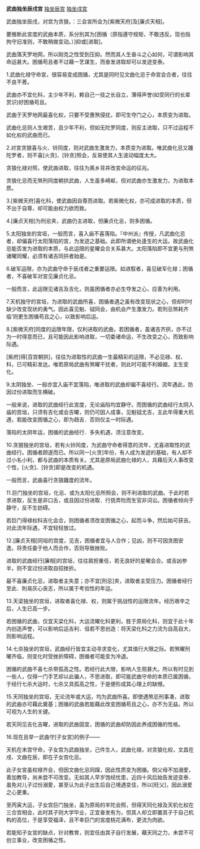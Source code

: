**武曲独坐辰戌宫**
[独坐辰宫](./武曲独坐辰宫.png)
[独坐戌宫](./武曲独坐戌宫.png)

武曲独坐辰戌，对宫为贪狼。：三会宮所会为[紫微天府]及[廉贞天相]。

要推断此宮度的武曲本质，系分別其为[困循（原指遵守规矩，不敢违反。现也指拘守旧准则，不敢稍做变动。）]抑或[进取]。

武曲落天罗地网，所以刚克之性受到压抑。然而其人生奋斗之心如何，可谓影响其命运甚大。困循苟且者不过藉一艺谋生，而奋发进取却可以发迹变泰。

1.武曲化禄守命宮，很容易变成困循，尤其是同时见文曲化忌于命宮会合者，往往不良不莠。

武曲亦不宜化科，主少年不利，赖自己一技之长自立，薄得声誉(如受同行的长辈赏识)好困循苟且。

武曲于天罗地网最喜化权，只要不受惠煞侵扰，即可生夺门之心，本质变为进取。

武曲化忌则人生艰苦，且少年不利，但如无陀罗同度，则反主进取，只不过运程不如化权的武曲而已。

2.对宮贪狼喜与火、铃同度，则对武曲生激发力，本质变为进取。唯武曲化忌又躔陀罗者，则不喜[火贪]、[铃贪]照会，反易使其人生波动幅度太大。

贪狼化禄对照，使武曲进取，往往为离乡背井改变命运的征兆。

贪狼化忌而无煞刑同度朝拱武曲，人生虽多崎岖，但对武曲亦生激发力，为进取本质。

3.[紫微天府]喜化科，使武曲因自尊而进取。若紫微化权，亦可成进取的本质，但不出于自尊，却可能由权力欲而致。

4.[廉贞天相]为刑忌夹，武曲仍主进取，但廉贞化忌，则多困循。

5.太阳独坐的宮垣，一般而言，喜入庙不喜落陷。『中州派』传授，凡武曲化忌者，却偏喜行太阳落陷的宮，为发迹之基础。此即所谓绝处逢生的大运。故武曲化忌能否发为进取的本质，与此运限的星曜会合关系甚大。太阳落陷即不宜更与刑煞诸曜同耀，必须有诸吉同拱者始是。

6.破军运限，亦为武曲守命于辰戌者之重要运限。如进馭者，喜见破军化禄；困循者，不喜破军对宮见廉贞化忌。

一般而言，此运限见诸吉及吉化，则虽困循者亦必生夺发之心，应善为利用。

7.天机独守的宮垣，为进取的武曲所喜，困循者遇之虽有改变现状之心，但却时吋缺少改变现状的勇气。因此喜见魁、钺同会，由机会产生激发力。若刑忌煞耗齐临’则更生困循苟且之心，以致影响后运。

8.[紫微天府]同度的运限年限，仅利进取的武曲，若困循者，虽诸吉齐拱，亦不过为一时得意而已，且可能因此影响进取，一切委诸命运，不生改变之心，而致影响际遇。

[紫府]得[百宫朝拱]，往往为进取性的武曲一生最精彩的运限，不必见禄、权、科，已可精彩发达。唯若原局武曲有煞曜干扰者，则此时可能不利婚姻，主生变化。

9.太阴独坐、一般亦宜入庙不宜落陷，唯进取的武曲却偏不喜经行。流年遇此，防因过份进取而生横破。

一般来说，进取的武曲经行此宮度，无论庙陷均宜静守。而困循的武曲经行太阴入庙的宫垣，只须有吉化或会吉曜，则仍可因人成事，见魁钺尤吉，主此年得重大机遇，若能改变困循之心，即为趋吉．否则仅主一时际遇。

落陷的太阴年运，困循的武曲经行．多失机遇，须注意改变。

10.贪狼独坐的宫垣，若有火铃同度，为武曲守命者得意的流年，尤喜进取性的武曲经行。困循者顾遂而已。所以同一[火贪]年份，有人成为发迹的基础，有人却不过小名小利，都与武曲的本质有关。尤其是原局武曲化禄的人，具藉后天人事改变个性，[火贪]、[铃贪]即是改变的机遇。

一般而言，武曲喜行贪狼躔度的流年。

11.巨门独坐的宫垣，化忌、或为太阳化忌所照会，则不利进取的武曲。于此时若求进取，反生是非口舌，或且因过份进取．行侥弄险而生官非词讼。困循者倾向于静守，反不生妨碍。

若巨门得禄权科吉化会合，则困循者须改变困循之心，起而斗争，然后始可获吉。对此流年际遇，不宜轻轻放过。

12.[廉贞天相]同垣的宫度，见吉，困循者宜与人合作；见凶，则不可因贪图安逸，将责任委于他人而合作，否则导致挫败。

进取的武曲经行[廉相]的宫垣，往往肩担重任，若无良好的星曜会合。或吉凶参半，则不宜过份进取自招挫折。

最不喜廉贞化忌，进取者主失意；亦不宜[刑忌]夹，进取者主受压力。困循者经行至此．則易灰心丧志，所以属于考验性的年运。

13.天梁独坐的宫垣，进取者喜化禄、权，则属于挑战性的运限流年。经历艰辛之后，人生已高一步。

若困循的武曲，仅宜天梁化科，大运流曜化科更利，胜于原局化科，则宜于此十年内创造声誉，可以影响后运吉利．伹若不思创造：将天梁化科之力流为自高自大，则影响运程。

14.七杀独坐的宫垣，武曲经行皆宜主动寻求变化，尤其值行大限之际。若煞曜刑曜齐临，则变化时受挫折障碍，困循者可能变为冷退。

困循的武曲不喜七杀带孤高之性。若经行此大限，影响人生观甚大。所以有时见到一些人，仅得一门手艺却以此骗人，不思进取，即可能武曲守命的本质已属困循，于经行七杀大运时，七杀又具孤高之性，于是便形成其心理上的缺憾。

15.天同独坐的宫垣，无论流年或大运，均为武曲所喜。即使遇煞忌刑事凑，进取的武曲亦可藉此奠基；困循的武曲若能藉此改变困循苟且之心，亦不为无益。所以可视为人生的关键。

若天同见吉化吉曜，进取的武曲固宜，困循的武曲却防因此养成困循的性格。

16.现在且举一武曲守[子女宮]的例子――

天机在末宫守命，子女宫为武曲独坐，己件生人，武曲化禄，对贪狼化权，文昌在戌、文曲在辰，即在子女宫化忌。

此子女宮虽权禄齐会，但因文曲化忌同蹿，因此性质变为困循。倘父母不加溺爱，善加教导，尚未尝不可改变。无如其人早岁饱经忧患，近四十风后始告发迹变泰．虽免对儿子过份溺愛，甚至认为此子出生后自己境遇变佳，所以[旺父]，因此溺爱之心更重。

至丙寅大运，子女宫巨门独坐，虽为原局的羊陀会照，但得天同化禄及天机化权在三合宫相会，此时其子则大学毕业，正宜奋发有为，但其人却立即置其子于自己机构的高位，于是享受福泽，且不幸巨门的宮度桃花满布，更流为肉欲。

若能知子女宮的缺点，针对教育，则宜任由其子自行发展，藉天同之力，未尝不可创立事业，改变困循之性。
